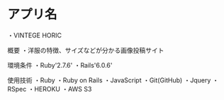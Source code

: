 # アプリ名
・VINTEGE HORIC

概要
・洋服の特徴、サイズなどが分かる画像投稿サイト

環境条件
・Ruby'2.7.6'
・Rails'6.0.6'

使用技術
・Ruby
・Ruby on Rails
・JavaScript
・Git(GitHub)
・Jquery
・RSpec
・HEROKU
・AWS S3